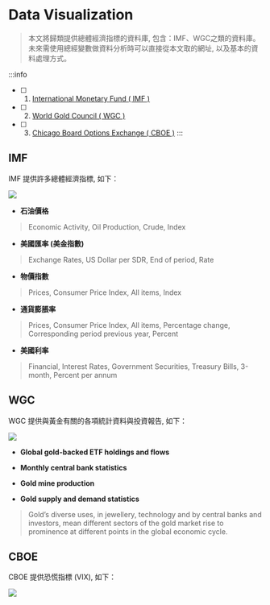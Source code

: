 # Data Visualization

>本文將歸類提供總體經濟指標的資料庫, 包含：IMF、WGC之類的資料庫。未來需使用總經變數做資料分析時可以直接從本文取的網址, 以及基本的資料處理方式。
>


:::info
- [ ] 1. [International Monetary Fund ( IMF )](http://data.imf.org/?sk=4C514D48-B6BA-49ED-8AB9-52B0C1A0179B&sId=1390030341854)
- [ ] 2. [World Gold Council ( WGC )](https://www.gold.org/goldhub/data/gold-supply-and-demand-statistics)
- [ ] 3. [Chicago Board Options Exchange ( CBOE )](http://www.cboe.com/products/vix-index-volatility/vix-options-and-futures/vix-index/vix-historical-data)
:::


IMF
---

IMF 提供許多總體經濟指標, 如下：

![](https://i.imgur.com/ira8M8h.png)

* **石油價格**
> Economic Activity, Oil Production, Crude, Index
* **美國匯率 (美金指數)**
> Exchange Rates, US Dollar per SDR, End of period, Rate
* **物價指數**
> Prices, Consumer Price Index, All items, Index
* **通貨膨脹率**
> Prices, Consumer Price Index, All items, Percentage change, Corresponding period previous year, Percent
* **美國利率**
> Financial, Interest Rates, Government Securities, Treasury Bills, 3-month, Percent per annum


WGC
---

WGC 提供與黃金有關的各項統計資料與投資報告, 如下：

![](https://i.imgur.com/Gwe24iF.jpg)

* **Global gold-backed ETF holdings and flows**

* **Monthly central bank statistics**

* **Gold mine production**

* **Gold supply and demand statistics**
> Gold’s diverse uses, in jewellery, technology and by central banks and investors, mean different sectors of the gold market rise to prominence at different points in the global economic cycle.


CBOE
---
CBOE 提供恐慌指標 (VIX), 如下：

![](https://i.imgur.com/YMsODjI.png)






